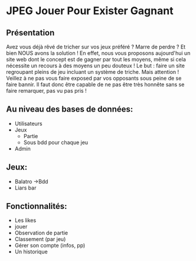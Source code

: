 

# JPEG Jouer Pour Exister Gagnant 


## Présentation

Avez vous déjà rêvé de tricher sur vos jeux préféré ? Marre de perdre ? 
Et bien NOUS avons la solution ! 
En effet, nous vous proposons aujourd'hui un site web dont le concept est de gagner par tout les moyens, même si cela nécessite un recours à des moyens un peu douteux !
Le but : faire un site regroupant pleins de jeu incluant un système de triche. Mais attention ! Veillez à ne pas vous faire exposed par vos opposants sous peine de se faire bannir. Il faut donc être capable de ne pas être très honnête sans se faire remarquer, pas vu pas pris ! 

## Au niveau des bases de données:
- Utilisateurs
- Jeux
    - Partie
    - Sous bdd pour chaque jeu
- Admin

## Jeux:
- Balatro ->Bdd
- Liars bar 

## Fonctionnalités:
- Les likes
- jouer
- Observation de partie
- Classement (par jeu)
- Gérer son compte (infos, pp)
- Un historique